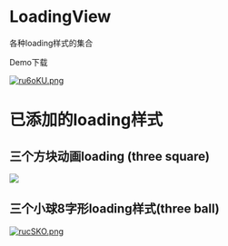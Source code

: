 # LoadingView
各种loading样式的集合

Demo下载

[![ru6oKU.png](https://s3.ax1x.com/2020/12/14/ru6oKU.png)](https://imgchr.com/i/ru6oKU)

# 已添加的loading样式
## 三个方块动画loading (three square)

<img src = 'https://ftp.bmp.ovh/imgs/2020/12/6b78c0aed1aa4621.png' />

## 三个小球8字形loading样式(three ball)

[![rucSKO.png](https://s3.ax1x.com/2020/12/14/rucSKO.png)](https://imgchr.com/i/rucSKO)
